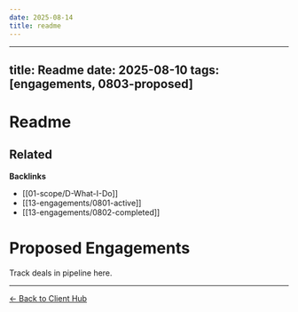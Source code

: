 ```yaml
---
date: 2025-08-14
title: readme
---
```

---
title: Readme
date: 2025-08-10
tags: [engagements, 0803-proposed]
---
# Readme

<!-- RELATED:START -->

## Related
**Backlinks**
- [[01-scope/D-What-I-Do]]
- [[13-engagements/0801-active]]
- [[13-engagements/0802-completed]]

<!-- RELATED:END -->

# Proposed Engagements
Track deals in pipeline here.

---
[← Back to Client Hub](https://www.builtbyrays.com/Client-Vault/portal)